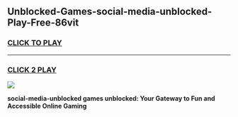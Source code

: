 
## Unblocked-Games-social-media-unblocked-Play-Free-86vit
<h3>
<a href="https://premium76.site?title=social-media-unblocked&ref=23A">CLICK TO PLAY</a></h3>
<hr>

<h3>
<a href="https://premium76.site?title=social-media-unblocked&ref=23A">CLICK 2 PLAY</a>
  
</h3>

<a href="https://premium76.site?title=social-media-unblocked&ref=23A"><img src="https://clearcache.store/games.png"></a>


**social-media-unblocked games unblocked: Your Gateway to Fun and Accessible Online Gaming**
